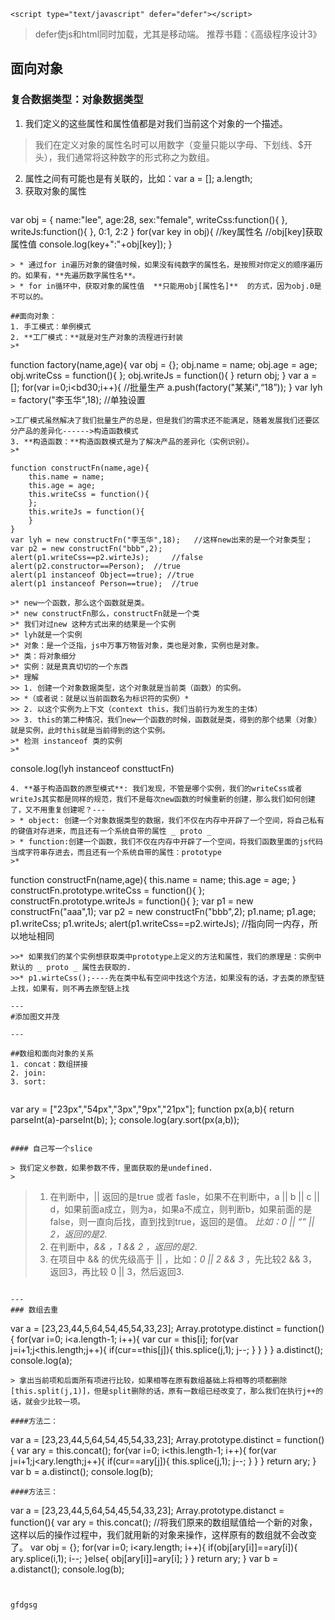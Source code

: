 ```<script type="text/javascript" defer="defer"></script>```
>defer使js和html同时加载，尤其是移动端。
>推荐书籍：《高级程序设计3》

## 面向对象

### 复合数据类型：对象数据类型

1. 我们定义的这些属性和属性值都是对我们当前这个对象的一个描述。
>我们在定义对象的属性名时可以用数字（变量只能以字母、下划线、$开头），我们通常将这种数字的形式称之为数组。
2. 属性之间有可能也是有关联的，比如：var a = []; a.length;
3. 获取对象的属性
>```
var obj = {
	name:"lee",
	age:28,
	sex:"female",
	writeCss:function(){
	},
	writeJs:function(){
	},
	0:1,
	2:2
}
for(var key in obj){
	//key属性名
	//obj[key]获取属性值
	console.log(key+":"+obj[key]);
}
```
> * 通过for in遍历对象的键值时候，如果没有纯数字的属性名，是按照对你定义的顺序遍历的。如果有，**先遍历数字属性名**。
> * for in循环中，获取对象的属性值  **只能用obj[属性名]**  的方式，因为obj.0是不可以的。

##面向对象：
1. 手工模式：单例模式
2. **工厂模式：**就是对生产对象的流程进行封装
>* 
```
function factory(name,age){
		var obj = {};
		obj.name = name;
		obj.age = age;
		obj.writeCss = function(){
		};
		obj.writeJs = function(){
		}
		return obj;
}
var a = [];
for(var i=0;i<bd30;i++){      //批量生产
		a.push(factory("某某i",“18”));
}
var lyh = factory("李玉华",18);    //单独设置
```
>工厂模式虽然解决了我们批量生产的总是，但是我们的需求还不能满足，随着发展我们还要区分产品的差异化------>构造函数模式
3. **构造函数：**构造函数模式是为了解决产品的差异化（实例识别）。
>*  
```
	function constructFn(name,age){
		this.name = name;
		this.age = age;
		this.writeCss = function(){
		};
		this.writeJs = function(){
		}
	}
	var lyh = new constructFn("李玉华",18);   //这样new出来的是一个对象类型；
	var p2 = new constructFn("bbb",2);
	alert(p1.writeCss==p2.wirteJs);     //false
	alert(p2.constructor==Person);  //true
	alert(p1 instanceof Object==true); //true
	alert(p1 instanceof Person==true);  //true
```
>* new一个函数，那么这个函数就是类。
>* new constructFn那么，constructFn就是一个类
>* 我们对过new 这种方式出来的结果是一个实例
>* lyh就是一个实例
>* 对象：是一个泛指，js中万事万物皆对象，类也是对象，实例也是对象。
>* 类：将对象细分
>* 实例：就是真真切切的一个东西
>* 理解
>> 1. 创建一个对象数据类型，这个对象就是当前类（函数）的实例。
>> *（或者说：就是以当前函数名为标识符的实例）*
>> 2. 以这个实例为上下文（context this，我们当前行为发生的主体）
>> 3. this的第二种情况，我们new一个函数的时候，函数就是类，得到的那个结果（对象）就是实例，此时this就是当前得到的这个实例。
>* 检测 instanceof 类的实例  
>* 
```
console.log(lyh instanceof consttuctFn)
```
4. **基于构造函数的原型模式**: 我们发现，不管是哪个实例，我们的writeCss或者writeJs其实都是同样的规范，我们不是每次new函数的时候重新的创建，那么我们如何创建了，又不用重复创建呢？---
> * object: 创建一个对象数据类型的数据，我们不仅在内存中开辟了一个空间，将自己私有的键值对存进来，而且还有一个系统自带的属性 _ proto _ 
> * function:创建一个函数，我们不仅在内存中开辟了一个空间，将我们函数里面的js代码当成字符串存进去，而且还有一个系统自带的属性：prototype
>* 
```
function constructFn(name,age){
		this.name = name;
		this.age = age;
}
constructFn.prototype.writeCss = function(){
};
constructFn.prototype.writeJs = function(){
};
var p1 = new constructFn("aaa",1);
var p2 = new constructFn("bbb",2);
p1.name;
p1.age;
p1.writeCss;
p1.writeJs;
alert(p1.writeCss==p2.wirteJs);   //指向同一内存，所以地址相同
```
>>* 如果我们的某个实例想获取类中prototype上定义的方法和属性，我们的原理是：实例中默认的 _ proto _ 属性去获取的.
>>* p1.wirteCss();----先在类中私有空间中找这个方法，如果没有的话，才去类的原型链上找，如果有，则不再去原型链上找

---
#添加图文并茂 

---

##数组和面向对象的关系 
1. concat：数组拼接
2. join:
3. sort:


```
var ary = ["23px","54px","3px","9px","21px"];
function px(a,b){
	return parseInt(a)-parseInt(b);
};
console.log(ary.sort(px(a,b));
``` 

#### 自己写一个slice

> 我们定义参数，如果参数不传，里面获取的是undefined.
> 
``` 
> 1. 在判断中，|| 返回的是true 或者 fasle，如果不在判断中，a || b || c || d，如果前面a成立，则为a，如果a不成立，则判断b，如果前面的是false，则一直向后找，直到找到true，返回的是值。  *比如：0 || “” || 2，返回的是2.*
> 2. 在判断中，*&& ，1 && 2 ，返回的是2*.
> 3. 在项目中 && 的优先级高于 || ，比如：*0 || 2 && 3* ，先比较2 && 3，返回3，再比较 0 || 3，然后返回3.
```

---
### 数组去重  
```
var a = [23,23,44,5,64,54,45,54,33,23];
Array.prototype.distinct = function(){
	for(var i=0; i<a.length-1; i++){
		var cur = this[i];
		for(var j=i+1;j<this.length;j++){
			if(cur==this[j]){
				this.splice(j,1);
				j--;
			}
		}
	}
}
a.distinct();
console.log(a);
```
> 拿出当前项和后面所有项进行比较，如果相等在原有数组基础上将相等的项都删除[this.split(j,1)]，但是split删除的话，原有一数组已经改变了，那么我们在执行j++的话，就会少比较一项。
 
####方法二：  
```
var a = [23,23,44,5,64,54,45,54,33,23];
Array.prototype.distinct = function(){
	var ary = this.concat();
	for(var i=0; i<this.length-1; i++){
		for(var j=i+1;j<ary.length;j++){
			if(cur==ary[j]){
				this.splice(j,1);
				j--;
			}
		}
	}
	return ary;
}
var b = a.distinct();
console.log(b);
```
####方法三：
```
var a = [23,23,44,5,64,54,45,54,33,23];
Array.prototype.distanct = function(){
	var ary = this.concat();
	//将我们原来的数组赋值给一个新的对象，这样以后的操作过程中，我们就用新的对象来操作，这样原有的数组就不会改变了。
	var obj = {};
	for(var i=0; i<ary.length; i++){
		if(obj[ary[i]]==ary[i]){
			ary.splice(i,1);
			i--;
		}else{
			obj[ary[i]]=ary[i];
		}
	}
	return ary;
}
var b = a.distanct();
console.log(b);
```

  
gfdgsg


